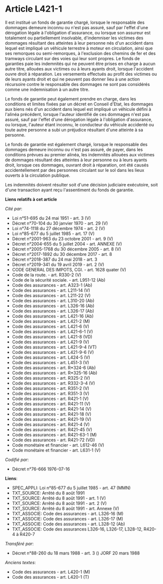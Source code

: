 # Article L421-1

Il est institué un fonds de garantie chargé, lorsque le responsable des dommages demeure inconnu ou n'est pas assuré, sauf
par l'effet d'une dérogation légale à l'obligation d'assurance, ou lorsque son assureur est totalement ou partiellement
insolvable, d'indemniser les victimes des dommages résultant des atteintes à leur personne nés d'un accident dans lequel est
impliqué un véhicule terrestre à moteur en circulation, ainsi que ses remorques ou semi-remorques, à l'exclusion des chemins
de fer et des tramways circulant sur des voies qui leur sont propres. Le fonds de garanties paie les indemnités qui ne
peuvent être prises en charge à aucun autre titre, allouées aux victimes ou à leurs ayants droit, lorsque l'accident ouvre
droit à réparation. Les versements effectués au profit des victimes ou de leurs ayants droit et qui ne peuvent pas donner
lieu à une action récursoire contre le responsable des dommages ne sont pas considérés comme une indemnisation à un autre
titre.

Le fonds de garantie peut également prendre en charge, dans les conditions et limites fixées par un décret en Conseil d'Etat,
les dommages aux biens nés d'un accident dans lequel est impliqué un véhicule défini à l'alinéa précédent, lorsque l'auteur
identifié de ces dommages n'est pas assuré, sauf par l'effet d'une dérogation légale à l'obligation d'assurance, ou lorsque,
l'auteur étant inconnu, le conducteur du véhicule accidenté ou toute autre personne a subi un préjudice résultant d'une
atteinte à sa personne.

Le fonds de garantie est également chargé, lorsque le responsable des dommages demeure inconnu ou n'est pas assuré, de payer,
dans les conditions prévues au premier alinéa, les indemnités allouées aux victimes de dommages résultant des atteintes à
leur personne ou à leurs ayants droit, lorsque ces dommages, ouvrant droit à réparation, ont été causés accidentellement par
des personnes circulant sur le sol dans les lieux ouverts à la circulation publique.

Les indemnités doivent résulter soit d'une décision judiciaire exécutoire, soit d'une transaction ayant reçu l'assentiment du
fonds de garantie.

**Liens relatifs à cet article**

_Cité par_:

  - Loi n°51-695 du 24 mai 1951 - art. 3 (V)
  - Décret n°70-104 du 30 janvier 1970 - art. 29 (V)
  - Loi n°74-1118 du 27 décembre 1974 - art. 2 (V)
  - Loi n°85-677 du 5 juillet 1985 - art. 17 (V)
  - Décret n°2001-963 du 23 octobre 2001 - art. 9 (V)
  - Décret n°2004-655 du 5 juillet 2004 - art. ANNEXE (V)
  - Décret n°2005-1768 du 30 décembre 2005 - art. 8 (V)
  - Décret n°2017-1892 du 30 décembre 2017 - art. 8
  - Décret n°2018-387 du 24 mai 2018 - art. 3
  - Décret n°2019-341 du 19 avril 2019 - art. 2 (V)
  - CODE GENERAL DES IMPOTS, CGI. - art. 1628 quater (V)
  - Code de la route. - art. R330-2 (V)
  - Code de la sécurité sociale. - art. L951-12 (Ab)
  - Code des assurances - art. A323-1 (Ab)
  - Code des assurances - art. L211-14 (V)
  - Code des assurances - art. L211-22 (V)
  - Code des assurances - art. L310-20 (Ab)
  - Code des assurances - art. L326-16 (Ab)
  - Code des assurances - art. L326-17 (Ab)
  - Code des assurances - art. L421-16 (Ab)
  - Code des assurances - art. L421-2 (M)
  - Code des assurances - art. L421-6 (V)
  - Code des assurances - art. L421-6-1 (V)
  - Code des assurances - art. L421-8 (VD)
  - Code des assurances - art. L421-9 (V)
  - Code des assurances - art. L421-9-4 (VT)
  - Code des assurances - art. L421-9-6 (V)
  - Code des assurances - art. L424-5 (V)
  - Code des assurances - art. L451-3 (V)
  - Code des assurances - art. R*324-6 (Ab)
  - Code des assurances - art. R*325-16 (Ab)
  - Code des assurances - art. R325-2 (V)
  - Code des assurances - art. R332-3-4 (V)
  - Code des assurances - art. R351-2 (V)
  - Code des assurances - art. R351-3 (V)
  - Code des assurances - art. R421-1 (V)
  - Code des assurances - art. R421-11 (V)
  - Code des assurances - art. R421-14 (V)
  - Code des assurances - art. R421-18 (V)
  - Code des assurances - art. R421-19 (V)
  - Code des assurances - art. R421-4 (V)
  - Code des assurances - art. R421-45 (V)
  - Code des assurances - art. R421-63-1 (M)
  - Code des assurances - art. R421-72 (VD)
  - Code monétaire et financier - art. L612-46 (V)
  - Code monétaire et financier - art. L631-1 (V)

_Codifié par_:

  - Décret n°76-666 1976-07-16

**Liens**:

  - SPEC_APPLI: Loi n°85-677 du 5 juillet 1985 - art. 47 (MMN)
  - TXT_SOURCE: Arrêté du 8 août 1991
  - TXT_SOURCE: Arrêté du 8 août 1991 - art. 1 (V)
  - TXT_SOURCE: Arrêté du 8 août 1991 - art. 2 (V)
  - TXT_SOURCE: Arrêté du 8 août 1991 - art. Annexe (V)
  - TXT_ASSOCIE: Code des assurances - art. L326-16 (M)
  - TXT_ASSOCIE: Code des assurances - art. L326-17 (M)
  - TXT_ASSOCIE: Code des assurances - art. L328-12 (Ab)
  - TXT_ASSOCIE: Code des assurances L326-16, L326-17, L328-12, R420-4 à R420-7

_Transféré par_:

  - Décret n°88-260 du 18 mars 1988 - art. 3 () JORF 20 mars 1988

_Anciens textes_:

  - Code des assurances - art. L420-1 (M)
  - Code des assurances - art. L420-1 (T)
